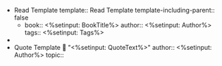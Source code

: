 - Read Template
  template:: Read Template
  template-including-parent:: false
	- book:: <%setinput: BookTitle%>
	  author:: <%setinput: Author%>
	  tags:: <%setinput: Tags%>
-
- Quote Template
  💬 "<%setinput: QuoteText%>"
  author:: <%setinput: Author%>
  topic::